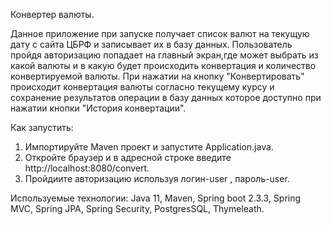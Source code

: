 Конвертер валюты.

Данное приложение при запуске получает список валют на текущую дату с сайта ЦБРФ и записывает их в базу данных. 
Пользователь пройдя авторизацию попадает на главный экран,где может выбрать из какой валюты и в какую будет происходить конвертация и количество конвертируемой валюты. 
При нажатии на кнопку "Конвертировать" происходит конвертация валюты согласно текущему курсу и 
сохранение результатов операции в базу данных которое доступно при нажатии кнопки "История конвертации".

Как запустить:
1. Импортируйте Maven проект и запустите Application.java.
2. Откройте браузер и в адресной строке введите http://localhost:8080/convert.
3. Пройдиите авторизацию используя логин-user , пароль-user.

Используемые технологии:
Java 11, 
Maven,
Spring boot 2.3.3,
Spring MVC,
Spring JPA,
Spring Security,
PostgresSQL,
Thymeleath.
